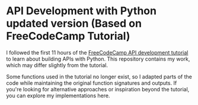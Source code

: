 # API Development with Python updated version (Based on FreeCodeCamp Tutorial)

I followed the first 11 hours of the [FreeCodeCamp API development tutorial](https://www.youtube.com/watch?v=0sOvCWFmrtA&t=41400s) to learn about building APIs with Python. This repository contains my work, which may differ slightly from the tutorial.

Some functions used in the tutorial no longer exist, so I adapted parts of the code while maintaining the original function signatures and outputs. If you're looking for alternative approaches or inspiration beyond the tutorial, you can explore my implementations here.
